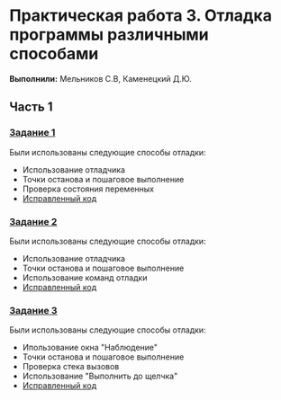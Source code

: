 # Практическая работа 3. Отладка программы различными способами

**Выполнили:** Мельников С.В, Каменецкий Д.Ю.

## Часть 1

### [Задание 1](https://learn.microsoft.com/ru-ru/training/modules/dotnet-debug-visual-studio/4-use-visual-studio-debugger)
Были использованы следующие способы отладки:
- Использование отладчика
- Точки останова и пошаговое выполнение
- Проверка состояния переменных
- [Исправленный код](https://github.com/improtagon1st/Melnikov_Kamenetsky_522_PR3_1/blob/task1/practical_work_3_1.1.sln)

### [Задание 2](https://learn.microsoft.com/ru-ru/visualstudio/debugger/debugging-absolute-beginners?view=vs-2022&amp%3Bsource=recommendations&amp%3Btabs=csharp&tabs=csharp)
Были использованы следующие способы отладки:
- Использование отладчика
- Точки останова и пошаговое выполнение
- Использование команд отладки
- [Исправленный код](https://github.com/improtagon1st/Melnikov_Kamenetsky_522_PR3_1/blob/task2/practical_work_3_1.2.sln)

### [Задание 3](https://learn.microsoft.com/ru-ru/visualstudio/get-started/csharp/tutorial-debugger?view=vs-2022&toc=%2Fvisualstudio%2Fdebugger%2Ftoc.json&amp%3Bview=vs-2022)
Были использованы следующие способы отладки:
- Ипользование окна "Наблюдение"
- Точки останова и пошаговое выполнение
- Проверка стека вызовов
- Использование "Выполнить до щелчка"
- [Исправленный код](https://github.com/improtagon1st/Melnikov_Kamenetsky_522_PR3_1/blob/task3/practical_work_3_1.3.sln)
